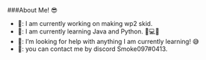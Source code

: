 
###About Me! 😎


- 🔭: I am currently working on making wp2 skid.
- 🌱: I am currently learning Java and Python. 🧠💻🤖
- 🤔: I’m looking for help with anything I am currently learning! 😅
- 💬: you can contact me by discord Smoke097#0413.

  

